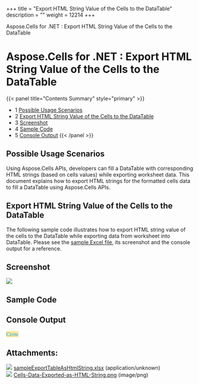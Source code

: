 +++
title = "Export HTML String Value of the Cells to the DataTable" 
description = "" 
weight = 12214 
+++

Aspose.Cells for .NET : Export HTML String Value of the Cells to the DataTable  

# Aspose.Cells for .NET : Export HTML String Value of the Cells to the DataTable


{{< panel title="Contents Summary" style="primary" >}}
*   1 [Possible Usage Scenarios](#ExportHTMLStringValueoftheCellstotheDataTable-PossibleUsageScenarios)
*   2 [Export HTML String Value of the Cells to the DataTable](#ExportHTMLStringValueoftheCellstotheDataTable-ExportHTMLStringValueoftheCellstotheDataTable)
*   3 [Screenshot](#ExportHTMLStringValueoftheCellstotheDataTable-Screenshot)
*   4 [Sample Code](#ExportHTMLStringValueoftheCellstotheDataTable-SampleCode)
*   5 [Console Output](#ExportHTMLStringValueoftheCellstotheDataTable-ConsoleOutput)
{{< /panel >}}
 

## Possible Usage Scenarios

Using Aspose.Cells APIs, developers can fill a DataTable with corresponding HTML strings (based on cells values) while exporting worksheet data. This document explains how to export HTML strings for the formatted cells data to fill a DataTable using Aspose.Cells APIs.

## Export HTML String Value of the Cells to the DataTable

The following sample code illustrates how to export HTML string value of the cells to the DataTable while exporting data from worksheet into DataTable. Please see the [sample Excel file](https://docs2.aspose.com/cells/net/attachments/44860284/45056025.xlsx), its screenshot and the console output for a reference.  

## Screenshot

![](https://docs2.aspose.com/cells/net/attachments/44860284/45056026.png)

## Sample Code

## Console Output

<Font Style="FONT-FAMILY: Calibri;FONT-SIZE: 11pt;COLOR: #00b0f0;Background-Color: #ffe699;">Crow</Font>

## Attachments:

![](https://docs2.aspose.com/cells/net/images/icons/bullet_blue.gif) [sampleExportTableAsHtmlString.xlsx](https://docs2.aspose.com/cells/net/attachments/44860284/45056025.xlsx) (application/unknown)  
![](https://docs2.aspose.com/cells/net/images/icons/bullet_blue.gif) [Cells-Data-Exported-as-HTML-String.png](https://docs2.aspose.com/cells/net/attachments/44860284/45056026.png) (image/png)  

